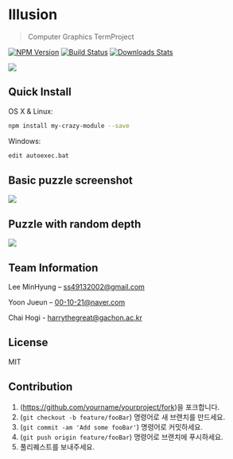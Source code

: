 # Illusion
> Computer Graphics TermProject

[![NPM Version][npm-image]][npm-url]
[![Build Status][travis-image]][travis-url]
[![Downloads Stats][npm-downloads]][npm-url]


![](../header.png)

## Quick Install

OS X & Linux:

```sh
npm install my-crazy-module --save
```

Windows:

```sh
edit autoexec.bat
```

## Basic puzzle screenshot

<img src="https://user-images.githubusercontent.com/50310635/196859049-ac31e913-12fb-48b5-9f55-b17fac2b6e4d.gif" >

## Puzzle with random depth

<img src="https://user-images.githubusercontent.com/50310635/197330919-afe73aed-826c-4d90-9639-052cbafe3505.gif" >

## Team Information

Lee MinHyung – ss49132002@gmail.com

Yoon Jueun      – 00-10-21@naver.com

Chai Hogi    - harrythegreat@gachon.ac.kr

## License

MIT

## Contribution

1. (<https://github.com/yourname/yourproject/fork>)을 포크합니다.
2. (`git checkout -b feature/fooBar`) 명령어로 새 브랜치를 만드세요.
3. (`git commit -am 'Add some fooBar'`) 명령어로 커밋하세요.
4. (`git push origin feature/fooBar`) 명령어로 브랜치에 푸시하세요. 
5. 풀리퀘스트를 보내주세요.

<!-- Markdown link & img dfn's -->
[npm-image]: https://img.shields.io/npm/v/datadog-metrics.svg?style=flat-square
[npm-url]: https://npmjs.org/package/datadog-metrics
[npm-downloads]: https://img.shields.io/npm/dm/datadog-metrics.svg?style=flat-square
[travis-image]: https://img.shields.io/travis/dbader/node-datadog-metrics/master.svg?style=flat-square
[travis-url]: https://travis-ci.org/dbader/node-datadog-metrics
[wiki]: https://github.com/yourname/yourproject/wiki
